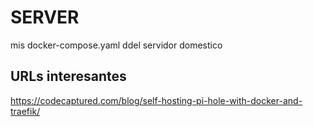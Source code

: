 # SERVER
mis docker-compose.yaml ddel servidor domestico

## URLs interesantes
https://codecaptured.com/blog/self-hosting-pi-hole-with-docker-and-traefik/